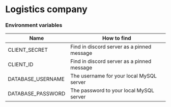 # Logistics company
### Environment variables
| Name              | How to find                                |
|-------------------|--------------------------------------------|
| CLIENT_SECRET     | Find in discord server as a pinned message |
| CLIENT_ID         | Find in discord server as a pinned message |
| DATABASE_USERNAME | The username for your local MySQL server   |
| DATABASE_PASSWORD | The password to your local MySQL server    |
